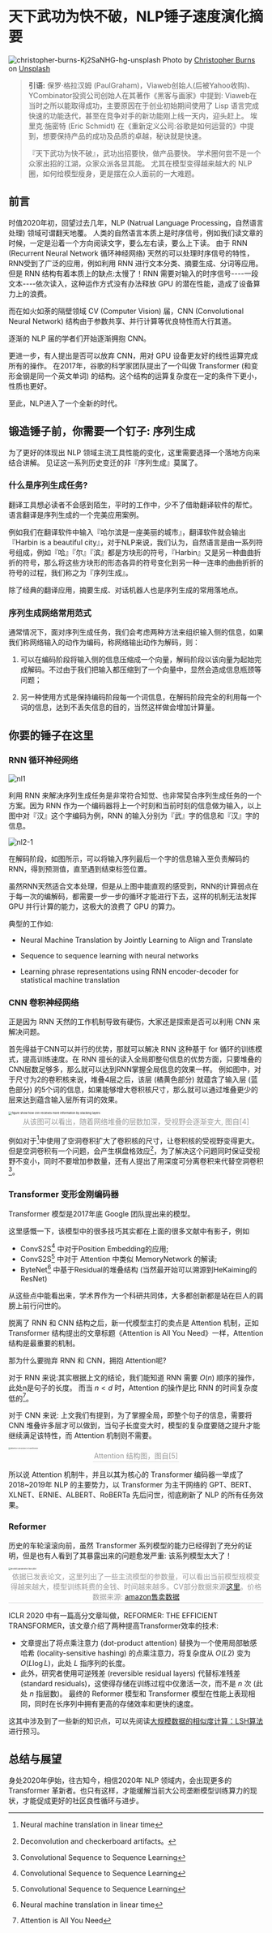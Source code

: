 


# 天下武功为快不破，NLP锤子速度演化摘要


![christopher-burns-Kj2SaNHG-hg-unsplash](./cover.jpg) Photo by [Christopher Burns](https://unsplash.com/@christopher__burns?utm_source=unsplash&utm_medium=referral&utm_content=creditCopyText) on [Unsplash](https://unsplash.com/?utm_source=unsplash&utm_medium=referral&utm_content=creditCopyText)

> **引语:** 保罗·格拉汉姆 (PaulGraham)，Viaweb创始人(后被Yahoo收购)、YCombinator投资公司创始人在其著作《黑客与画家》中提到: Viaweb在当时之所以能取得成功，主要原因在于创业初始期间使用了 Lisp 语言完成快速的功能迭代，甚至在竞争对手的新功能刚上线一天内，迎头赶上。 埃里克·施密特 (Eric Schmidt) 在《重新定义公司:谷歌是如何运营的》中提到，想要保持产品的成功及品质的卓越，秘诀就是快速。 
>
> 『天下武功为快不破』，武功出招要快，做产品要快。 学术圈何尝不是一个众家出招的江湖，众家众派各显其能。 尤其在模型变得越来越大的 NLP 圈，如何给模型瘦身，更是摆在众人面前的一大难题。 


## 前言

时值2020年初，回望过去几年，NLP (Natrual Language Processing，自然语言处理) 领域可谓翻天地覆。 人类的自然语言本质上是时序信号，例如我们读文章的时候，一定是沿着一个方向阅读文字，要么左右读，要么上下读。 由于 RNN (Recurrent Neural Network 循环神经网络) 天然的可以处理时序信号的特性，RNN受到了广泛的应用，例如利用 RNN 进行文本分类、摘要生成、分词等应用。 但是 RNN 结构有着本质上的缺点:太慢了！RNN 需要对输入的时序信号----一段文本----依次读入，这种运作方式没有办法释放 GPU 的潜在性能，造成了设备算力上的浪费。 

而在如火如荼的隔壁领域 CV (Computer Vision) 届，CNN (Convolutional Neural Network) 结构由于参数共享、并行计算等优良特性而大行其道。 

逐渐的 NLP 届的学者们开始逐渐拥抱 CNN。 

更进一步，有人提出是否可以放弃 CNN，用对 GPU 设备更友好的线性运算完成所有的操作。 在2017年，谷歌的科学家团队提出了一个叫做 Transformer (和变形金钢是同一个英文单词) 的结构。这个结构的运算复杂度在一定的条件下更小，性质也更好。

至此，NLP进入了一个全新的时代。 



## 锻造锤子前，你需要一个钉子: 序列生成

为了更好的体现出 NLP 领域主流工具性能的变化，这里需要选择一个落地方向来结合讲解。 见证这一系列历史变迁的非『序列生成』莫属了。 

### 什么是序列生成任务?

翻译工具想必读者不会感到陌生，平时的工作中，少不了借助翻译软件的帮忙。 语言翻译是序列生成的一个完美应用案例。 

例如我们在翻译软件中输入『哈尔滨是一座美丽的城市』，翻译软件就会输出『Harbin is a beautiful city』，对于NLP来说，我们认为，自然语言是由一系列符号组成，例如『哈』『尔』『滨』都是方块形的符号，『Harbin』又是另一种曲曲折折的符号，那么将这些方块形的形态各异的符号变化到另一种一连串的曲曲折折的符号的过程，我们称之为『序列生成』。 

除了经典的翻译应用，摘要生成、对话机器人也是序列生成的常用落地点。 

### 序列生成网络常用范式

通常情况下，面对序列生成任务，我们会考虑两种方法来组织输入侧的信息，如果我们称网络输入的动作为编码，称网络输出动作为解码，则：

1. 可以在编码阶段将输入侧的信息压缩成一个向量，解码阶段以该向量为起始完成解码。不过由于我们把输入都压缩到了一个向量中，显然会造成信息瓶颈等问题；

2. 另一种使用方式是保持编码阶段每一个词信息，在解码阶段完全的利用每一个词的信息，达到不丢失信息的目的，当然这样做会增加计算量。

   

## 你要的锤子在这里

### RNN 循环神经网络

![nl1](./rnn_enc.gif)

利用 RNN 来解决序列生成任务是非常符合知觉、也非常契合序列生成任务的一个方案。因为 RNN 作为一个编码器将上一个时刻和当前时刻的信息做为输入，以上图中对『汉』这个字编码为例，RNN 的输入分别为『武』字的信息和『汉』字的信息。

![nl2-1](./rnn_dec.gif)

在解码阶段，如图所示，可以将输入序列最后一个字的信息输入至负责解码的RNN，得到预测值，直至遇到结束标签</s>位置。

虽然RNN天然适合文本处理，但是从上图中能直观的感受到，RNN的计算弱点在于每一次的编解码，都需要一步一步的循环才能进行下去，这样的机制无法发挥 GPU 并行计算的能力，这极大的浪费了 GPU 的算力。

典型的工作如:

- Neural Machine Translation by Jointly Learning to Align and Translate 

- Sequence to sequence learning with neural networks

- Learning phrase representations using RNN encoder-decoder for statistical machine translation

### CNN 卷积神经网络

正是因为 RNN 天然的工作机制导致有硬伤，大家还是探索是否可以利用 CNN 来解决问题。

首先得益于CNN可以并行的优势，那就可以解决 RNN 这种基于 for 循环的训练模式，提高训练速度。在 RNN 擅长的读入全局即整句信息的优势方面，只要堆叠的CNN层数足够多，那么就可以达到RNN掌握全局信息的效果一样。 例如图中，对于尺寸为2的卷积核来说，堆叠4层之后，该层 (橘黄色部分) 就蕴含了输入层 (蓝色部分) 的5个词的信息，如果能够增大卷积核尺寸，那么就可以通过堆叠更少的层来达到蕴含输入层所有词的效果。

<img src="https://i.loli.net/2020/02/02/k2Ivdxf7QhnwiJH.png" alt="figure show how cnn recieves more information by stacking layers" style="zoom:40%;" />

<center><div style="color:orange; border-bottom: 1px solid #d9d9d9;display: inline-block;color: #999; padding: 2px;">从该图可以看出，随着网络堆叠的层数加深，受视野会逐渐变大, 图自[4] </div></center>




例如对于[^1]中使用了空洞卷积扩大了卷积核的尺寸，让卷积核的受视野变得更大。但是空洞卷积有一个问题，会产生棋盘格效应[^2]，为了解决这个问题同时保证受视野不变小，同时不要增加参数量，还有人提出了用深度可分离卷积来代替空洞卷积[^3]。

### Transformer 变形金刚编码器

Transformer 模型是2017年底 Google 团队提出来的模型。

这里感慨一下，该模型中的很多技巧其实都在上面的很多文献中有影子，例如

- ConvS2S[^3] 中对于Position Embedding的应用; 
- ConvS2S[^3] 中对于 Attention 中类似 MemoryNetwork 的解读;
- ByteNet[^1] 中基于Residual的堆叠结构 (当然最开始可以溯源到HeKaiming的ResNet)

从这些点中能看出来，学术界作为一个科研共同体，大多都创新都是站在巨人的肩膀上前行问世的。 

脱离了 RNN 和 CNN 结构之后，新一代模型主打的卖点是 Attention 机制，正如 Transformer 结构提出的文章标题《Attention is All You Need》一样，Attention结构是最重要的机制。 

那为什么要抛弃 RNN 和 CNN，拥抱 Attention呢?

对于 RNN 来说:其实根据上文的结论，我们能知道 RNN 需要 $O(n)$ 顺序的操作，此处n是句子的长度。 而当 $n < d$ 时，Attention 的操作是比 RNN 的时间复杂度低的[^5]。 

对于 CNN 来说: 上文我们有提到，为了掌握全局，即整个句子的信息，需要将 CNN 堆叠许多层才可以做到，当句子长度变大时，模型的复杂度要随之提升才能继续满足该特性，而 Attention 机制则不需要。 

<img src="https://i.loli.net/2020/02/02/mTK9pAP6SLxB2Z7.png" alt="attention structure in transformer" style="zoom:25%;" />

<center><div style="color:orange; border-bottom: 1px solid #d9d9d9;display: inline-block;color: #999; padding: 2px;"> Attention 结构图，图自[5] </div></center>

所以说 Attention 机制牛，并且以其为核心的 Transformer 编码器一举成了2018~2019年 NLP 的主要势力，以 Transformer 为主干网络的 GPT、BERT、XLNET、ERNIE、ALBERT、RoBERTa 先后问世，彻底刷新了 NLP 的所有任务效果。 

### Reformer 

历史的车轮滚滚向前，虽然 Transformer 系列模型的能力已经得到了充分的证明，但是也有人看到了其暴露出来的问题愈发严重: 该系列模型太大了！

<img src="https://i.loli.net/2020/02/02/UwkCHPv8N4Opin9.png" alt="model parameter bar plot" style="zoom:30%;" />
<center><div style="color:orange; border-bottom: 1px solid #d9d9d9;display: inline-block;color: #999; padding: 2px;"> 依据已发表论文，这里列出了一些主流模型的参数量，可以看出当前模型规模变得越来越大，模型训练耗费的金钱、时间越来越多。CV部分数据来源<a href="https://www.jeremyjordan.me/convnet-architectures/">这里</a>。价格数据来源: <a href="https://www。amazon。com/NVIDIA-Tesla-Volta-Accelerator-Graphics/dp/B07JVNHFFX/ref=mp_s_a_1_1?keywords=tesla+v100+32gb&qid=1577638823&sr=8-1" >amazon售卖数据</a></div></center>




ICLR 2020 中有一篇高分文章叫做，REFORMER: THE EFFICIENT TRANSFORMER，该文章介绍了两种提高Transformer效率的技术:

- 文章提出了将点乘注意力 (dot-product attention) 替换为一个使用局部敏感哈希 (locality-sensitive hashing) 的点乘注意力，将复杂度从 $O(L2)$ 变为 $O(L \log L)$，此处 $L$ 指序列的长度。 
- 此外，研究者使用可逆残差 (reversible residual layers) 代替标准残差 (standard residuals)，这使得存储在训练过程中仅激活一次，而不是 $n$ 次 (此处 $n$ 指层数)。 最终的 Reformer 模型和 Transformer 模型在性能上表现相同，同时在长序列中拥有更高的存储效率和更快的速度。

这其中涉及到了一些新的知识点，可以先阅读[大规模数据的相似度计算：LSH算法 ](https://zhuanlan.zhihu.com/p/46164294)进行预习。



## 总结与展望

身处2020年伊始，往古知今，相信2020年 NLP 领域内，会出现更多的 Transformer 革新者。也只有这样，才能缓解当前大公司垄断模型训练算力的现状，才能促成更好的社区良性循环与进步。




[^1]: Neural machine translation in linear time

[^2]: Deconvolution and checkerboard artifacts。 

[^3]: Convolutional Sequence to Sequence Learning

[^4]:WAVENET: A GENERATIVE MODEL FOR RAW AUDIO

[^5]:Attention is All You Need

